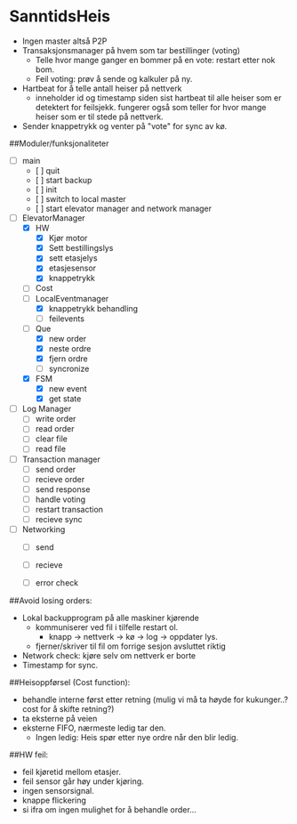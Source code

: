 # SanntidsHeis
- Ingen master altså P2P
- Transaksjonsmanager på hvem som tar bestillinger (voting)
	- Telle hvor mange ganger en bommer på en vote: restart etter nok bom.
	- Feil voting: prøv å sende og kalkuler på ny.
- Hartbeat for å telle antall heiser på nettverk
	- inneholder id og timestamp siden sist hartbeat til alle heiser som er detektert for feilsjekk. fungerer også som teller for hvor mange heiser som er til stede på nettverk.
- Sender knappetrykk og venter på "vote" for sync av kø.

##Moduler/funksjonaliteter
- [ ] main
	- [ ] quit
	- [ ] start backup
	- [ ] init
	- [ ] switch to local master
	- [ ] start elevator manager and network manager
- [ ] ElevatorManager
	- [x] HW
		- [x] Kjør motor
		- [x] Sett bestillingslys
		- [x] sett etasjelys
		- [x] etasjesensor
		- [x] knappetrykk
	- [ ] Cost 
	- [ ] LocalEventmanager
		- [x] knappetrykk behandling
		- [ ] feilevents
	- [ ] Que
		- [x] new order
		- [x] neste ordre
		- [x] fjern ordre
		- [ ] syncronize
	- [x] FSM
		- [x] new event
		- [x] get state
- [ ] Log Manager
	- [ ] write order
	- [ ] read order
	- [ ] clear file
	- [ ] read file
- [ ] Transaction manager
	- [ ] send order
	- [ ] recieve order
	- [ ] send response
	- [ ] handle voting
	- [ ] restart transaction
	- [ ] recieve sync
- [ ] Networking
	- [ ] send
	- [ ] recieve
	- [ ] error check


##Avoid losing orders:
- Lokal backupprogram på alle maskiner kjørende
	- kommuniserer ved fil i tilfelle restart ol.
		- knapp -> nettverk -> kø -> log -> oppdater lys.
	- fjerner/skriver til fil om forrige sesjon avsluttet riktig
- Network check: kjøre selv om nettverk er borte
- Timestamp for sync.

##Heisoppførsel (Cost function):
- behandle interne først etter retning (mulig vi må ta høyde for kukunger..? cost for å skifte retning?)
- ta eksterne på veien
- eksterne FIFO, nærmeste ledig tar den.
	- Ingen ledig: Heis spør etter nye ordre når den blir ledig.

##HW feil:
- feil kjøretid mellom etasjer.
- feil sensor går høy under kjøring.
- ingen sensorsignal.
- knappe flickering
- si ifra om ingen mulighet for å behandle order...


